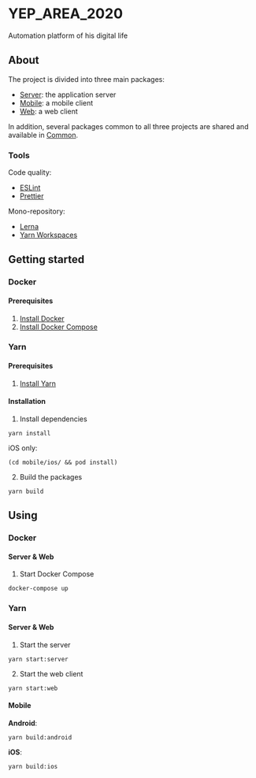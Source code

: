 # YEP_AREA_2020

Automation platform of his digital life

## About

The project is divided into three main packages:

- [Server](server): the application server
- [Mobile](mobile): a mobile client
- [Web](web): a web client

In addition, several packages common to all three projects are shared and available in [Common](common).

### Tools

Code quality:
- [ESLint](https://eslint.org/)
- [Prettier](https://prettier.io)

Mono-repository:
- [Lerna](https://lerna.js.org/)
- [Yarn Workspaces](https://classic.yarnpkg.com/en/docs/workspaces/)

## Getting started

### Docker

#### Prerequisites

1. [Install Docker](https://docs.docker.com/get-docker/)
2. [Install Docker Compose](https://docs.docker.com/compose/install/)

### Yarn

#### Prerequisites

1. [Install Yarn](https://classic.yarnpkg.com/en/docs/install)

#### Installation

1. Install dependencies

```shell
yarn install
```

iOS only:
```shell
(cd mobile/ios/ && pod install)
```

2. Build the packages

```shell
yarn build
```

## Using

### Docker

#### Server & Web

1. Start Docker Compose

```shell
docker-compose up
```

### Yarn

#### Server & Web

1. Start the server

```shell
yarn start:server
```

2. Start the web client

```shell
yarn start:web
```

#### Mobile

**Android**:

```shell
yarn build:android
```

**iOS**:

```shell
yarn build:ios
```
